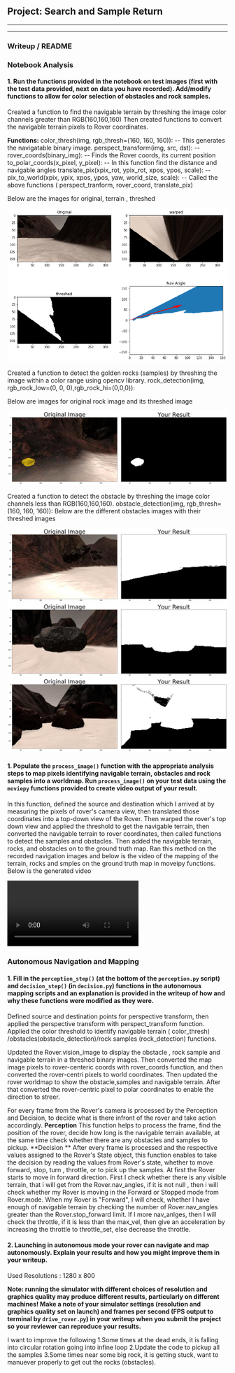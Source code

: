 ## Project: Search and Sample Return

---



[//]: # (Image References)

[terrain]: ./terrain-warped-threshed-nav.png
[obstacle]: ./obstacle.png 
[obstacle1]: ./obstacle-1.png 
[obstacle2]: ./obstacle-2.png 
[rock-sample]: ./rock-sampled-threshed.png
[output-video]: ./test_mapping.mp4


---
### Writeup / README

### Notebook Analysis
#### 1. Run the functions provided in the notebook on test images (first with the test data provided, next on data you have recorded). Add/modify functions to allow for color selection of obstacles and rock samples.


Created a function to find the navigable terrain by threshing the image color channels greater than  RGB(160,160,160)
Then created functions to convert the navigable terrain pixels to Rover coordinates.

**Functions:**
  color_thresh(img, rgb_thresh=(160, 160, 160)): 
     -- This generates the navigatable binary image.
  perspect_transform(img, src, dst):
     -- 
  rover_coords(binary_img): 
     -- Finds the Rover coords, its current position
  to_polar_coords(x_pixel, y_pixel):
      -- In this function find the distance and navigable angles
  translate_pix(xpix_rot, ypix_rot, xpos, ypos, scale): 
      -- 
  pix_to_world(xpix, ypix, xpos, ypos, yaw, world_size, scale):
      -- Called the above functions ( perspect_tranform, rover_coord, translate_pix)
  

Below are the images for original, terrain , threshed 

![Navigable Terrain][terrain]




Created a function to detect the golden rocks (samples) by threshing the image within a color range using opencv library.
rock_detection(img, rgb_rock_low=(0, 0, 0),rgb_rock_hi=(0,0,0)):


Below are images for original rock image and its threshed image

![rock sample][rock-sample]



Created a function to detect the obstacle by threshing the image color channels less than RGB(160,160,160).
obstacle_detection(img, rgb_thresh=(160, 160, 160)):
Below are the different obstacles images with their threshed images

![Obstacle][obstacle]
![Obstacle1][obstacle1]
![Obstacle2][obstacle2]






#### 1. Populate the `process_image()` function with the appropriate analysis steps to map pixels identifying navigable terrain, obstacles and rock samples into a worldmap.  Run `process_image()` on your test data using the `moviepy` functions provided to create video output of your result. 

In this function, defined the source and destination which I arrived at by measuring the pixels of rover's camera view, then translated those coordinates into a top-down view of the Rover.
Then warped the rover's top down view and applied the threshold to get the navigable terrain, then converted the navigable terrain to rover coordinates, then called functions to detect the samples and obstacles.
Then added the navigable terrain, rocks, and obstacles on to the ground truth map.
Ran this method on the recorded navigation images and below is the video of the mapping of the terrain, rocks and smples on the ground truth map in moveipy functions. Below is the generated video


![Test OutPut Video][output-video]

### Autonomous Navigation and Mapping

#### 1. Fill in the `perception_step()` (at the bottom of the `perception.py` script) and `decision_step()` (in `decision.py`) functions in the autonomous mapping scripts and an explanation is provided in the writeup of how and why these functions were modified as they were.
   Defined source and destination points for perspective transform, then applied the perspective transform with perspect_transform function. Applied the color threshold to identify navigable terrain ( color_thresh) /obstacles(obstacle_detection)/rock samples (rock_detection) functions.

Updated the Rover.vision_image to display the obstacle , rock sample and navigable terrain in a threshed binary images.
Then converted the map image pixels to rover-centeric coords with rover_coords function, and then converted the rover-centri pixels to world coordinates. Then updated the rover worldmap to show the obstacle,samples and navigable terrain.
After that converted the rover-centric pixel to polar coordinates to enable the direction to streer.


For every frame from the Rover's camera is processed by the Perception and Decision, to decide what is there infront of the rover and take action accordingly.
**Perception**
  This function helps to process the frame, find the position of the rover, decide how long is the navigable terrain available, at the same time check whether there are any obstacles and samples to pickup.
**Decision **
  After every frame is processed and the respective values assigned to the Rover's State object, this function enables to take the decision by reading the values from Rover's state, whether to move forward, stop, turn , throttle, or to pick up the samples.
  At first the Rover starts to move in forward direction.
  First I check whether there is any visible terrain, that i will get from the Rover.nav_angles, if it is not null , then i will check whether my Rover is moving in the Forward or Stopped mode from Rover.mode.
  When my Rover is "Forward", I will check, whether I have enough of navigable terrain by checking the number of Rover.nav_angles greater than the Rover.stop_forward limit. If I more nav_anlges, then I will check the throttle, if it is less than the max_vel, then give an acceleration by increasing the throttle to throttle_set, else decrease the throttle.


#### 2. Launching in autonomous mode your rover can navigate and map autonomously.  Explain your results and how you might improve them in your writeup.  

Used Resolutions : 
1280 x 800

**Note: running the simulator with different choices of resolution and graphics quality may produce different results, particularly on different machines!  Make a note of your simulator settings (resolution and graphics quality set on launch) and frames per second (FPS output to terminal by `drive_rover.py`) in your writeup when you submit the project so your reviewer can reproduce your results.**


I want to improve the following
1.Some times at the dead ends, it is falling into circular rotation going into infine loop
2.Update the code to pickup all the samples
3.Some times near some big rock, it is getting stuck, want to manuever properly to get out the rocks (obstacles).





